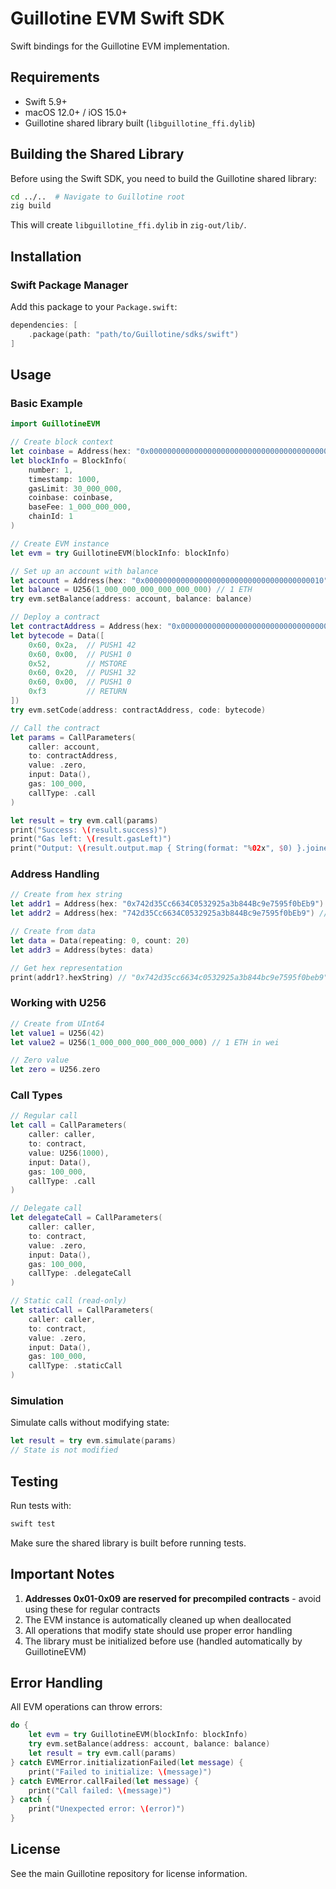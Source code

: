 # Guillotine EVM Swift SDK

Swift bindings for the Guillotine EVM implementation.

## Requirements

- Swift 5.9+
- macOS 12.0+ / iOS 15.0+
- Guillotine shared library built (`libguillotine_ffi.dylib`)

## Building the Shared Library

Before using the Swift SDK, you need to build the Guillotine shared library:

```bash
cd ../..  # Navigate to Guillotine root
zig build
```

This will create `libguillotine_ffi.dylib` in `zig-out/lib/`.

## Installation

### Swift Package Manager

Add this package to your `Package.swift`:

```swift
dependencies: [
    .package(path: "path/to/Guillotine/sdks/swift")
]
```

## Usage

### Basic Example

```swift
import GuillotineEVM

// Create block context
let coinbase = Address(hex: "0x0000000000000000000000000000000000000000")!
let blockInfo = BlockInfo(
    number: 1,
    timestamp: 1000,
    gasLimit: 30_000_000,
    coinbase: coinbase,
    baseFee: 1_000_000_000,
    chainId: 1
)

// Create EVM instance
let evm = try GuillotineEVM(blockInfo: blockInfo)

// Set up an account with balance
let account = Address(hex: "0x0000000000000000000000000000000000000010")!
let balance = U256(1_000_000_000_000_000_000) // 1 ETH
try evm.setBalance(address: account, balance: balance)

// Deploy a contract
let contractAddress = Address(hex: "0x0000000000000000000000000000000000000020")!
let bytecode = Data([
    0x60, 0x2a,  // PUSH1 42
    0x60, 0x00,  // PUSH1 0
    0x52,        // MSTORE
    0x60, 0x20,  // PUSH1 32
    0x60, 0x00,  // PUSH1 0
    0xf3         // RETURN
])
try evm.setCode(address: contractAddress, code: bytecode)

// Call the contract
let params = CallParameters(
    caller: account,
    to: contractAddress,
    value: .zero,
    input: Data(),
    gas: 100_000,
    callType: .call
)

let result = try evm.call(params)
print("Success: \(result.success)")
print("Gas left: \(result.gasLeft)")
print("Output: \(result.output.map { String(format: "%02x", $0) }.joined())")
```

### Address Handling

```swift
// Create from hex string
let addr1 = Address(hex: "0x742d35Cc6634C0532925a3b844Bc9e7595f0bEb9")
let addr2 = Address(hex: "742d35Cc6634C0532925a3b844Bc9e7595f0bEb9") // Without 0x prefix

// Create from data
let data = Data(repeating: 0, count: 20)
let addr3 = Address(bytes: data)

// Get hex representation
print(addr1?.hexString) // "0x742d35cc6634c0532925a3b844bc9e7595f0beb9"
```

### Working with U256

```swift
// Create from UInt64
let value1 = U256(42)
let value2 = U256(1_000_000_000_000_000_000) // 1 ETH in wei

// Zero value
let zero = U256.zero
```

### Call Types

```swift
// Regular call
let call = CallParameters(
    caller: caller,
    to: contract,
    value: U256(1000),
    input: Data(),
    gas: 100_000,
    callType: .call
)

// Delegate call
let delegateCall = CallParameters(
    caller: caller,
    to: contract,
    value: .zero,
    input: Data(),
    gas: 100_000,
    callType: .delegateCall
)

// Static call (read-only)
let staticCall = CallParameters(
    caller: caller,
    to: contract,
    value: .zero,
    input: Data(),
    gas: 100_000,
    callType: .staticCall
)
```

### Simulation

Simulate calls without modifying state:

```swift
let result = try evm.simulate(params)
// State is not modified
```

## Testing

Run tests with:

```bash
swift test
```

Make sure the shared library is built before running tests.

## Important Notes

1. **Addresses 0x01-0x09 are reserved for precompiled contracts** - avoid using these for regular contracts
2. The EVM instance is automatically cleaned up when deallocated
3. All operations that modify state should use proper error handling
4. The library must be initialized before use (handled automatically by GuillotineEVM)

## Error Handling

All EVM operations can throw errors:

```swift
do {
    let evm = try GuillotineEVM(blockInfo: blockInfo)
    try evm.setBalance(address: account, balance: balance)
    let result = try evm.call(params)
} catch EVMError.initializationFailed(let message) {
    print("Failed to initialize: \(message)")
} catch EVMError.callFailed(let message) {
    print("Call failed: \(message)")
} catch {
    print("Unexpected error: \(error)")
}
```

## License

See the main Guillotine repository for license information.